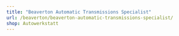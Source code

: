 ```yaml
---
title: "Beaverton Automatic Transmissions Specialist"
url: /beaverton/beaverton-automatic-transmissions-specialist/
shop: Autowerkstatt
---
```

